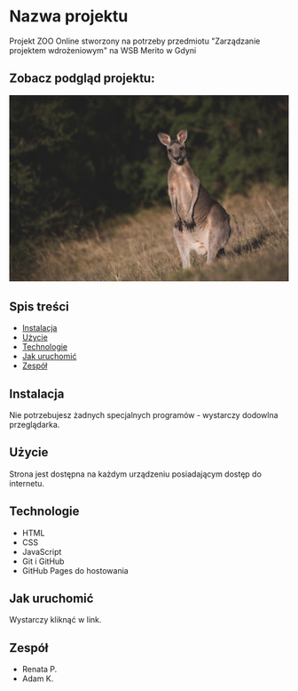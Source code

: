 # Nazwa projektu
Projekt ZOO Online stworzony na potrzeby przedmiotu "Zarządzanie projektem wdrożeniowym" na WSB Merito w Gdyni

## Zobacz podgląd projektu:
![podgląd projektu](img/kangur.jpg)

## Spis treści
- [Instalacja](#instalacja)
- [Użycie](#użycie)
- [Technologie](#technologie)
- [Jak uruchomić](#jak-uruchomić)
- [Zespół](#zespół)

## Instalacja
Nie potrzebujesz żadnych specjalnych programów - wystarczy dodowlna przeglądarka.

## Użycie
Strona jest dostępna na każdym urządzeniu posiadającym dostęp do internetu.

## Technologie
- HTML
- CSS
- JavaScript
- Git i GitHub
- GitHub Pages do hostowania

## Jak uruchomić
Wystarczy kliknąć w link.

## Zespół
- Renata P.
- Adam K.
